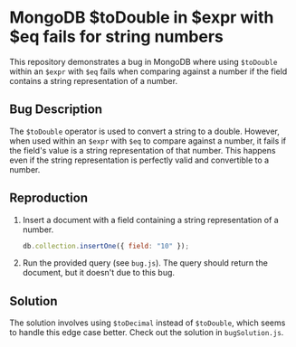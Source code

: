 # MongoDB $toDouble in $expr with $eq fails for string numbers

This repository demonstrates a bug in MongoDB where using `$toDouble` within an `$expr` with `$eq` fails when comparing against a number if the field contains a string representation of a number. 

## Bug Description

The `$toDouble` operator is used to convert a string to a double. However, when used within an `$expr` with `$eq` to compare against a number, it fails if the field's value is a string representation of that number.  This happens even if the string representation is perfectly valid and convertible to a number.

## Reproduction

1.  Insert a document with a field containing a string representation of a number.
    ```javascript
    db.collection.insertOne({ field: "10" });
    ```
2.  Run the provided query (see `bug.js`). The query should return the document, but it doesn't due to this bug. 

## Solution

The solution involves using `$toDecimal` instead of `$toDouble`, which seems to handle this edge case better. Check out the solution in `bugSolution.js`.
